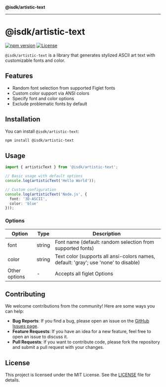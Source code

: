 **@isdk/artistic-text**

***

# @isdk/artistic-text

[![npm version](https://badge.fury.io/js/@isdk%2Fartistic-text.svg)](https://badge.fury.io/js/@isdk%2Fartistic-text)
[![License](https://img.shields.io/badge/license-MIT-blue.svg)](LICENSE)

`@isdk/artistic-text` is a library that generates stylized ASCII art text with customizable fonts and color.

## Features

- Random font selection from supported Figlet fonts
- Custom color support via ANSI colors
- Specify font and color options
- Exclude problematic fonts by default

## Installation

You can install `@isdk/artistic-text`:

```bash
npm install @isdk/artistic-text
```

## Usage

```typescript
import { artisticText } from '@isdk/artistic-text';

// Basic usage with default options
console.log(artisticText('Hello World'));

// Custom configuration
console.log(artisticText('Node.js', {
  font: '3D-ASCII',
  color: 'blue'
}));
```

### Options

| Option       | Type   | Description |
|--------------|--------|-------------|
| font         | string | Font name (default: random selection from supported fonts) |
| color        | string | Text color (supports all ansi-colors names, default: 'gray'; use 'none' to disable) |
| Other options| -      | Accepts all figlet Options                 |

## Contributing

We welcome contributions from the community! Here are some ways you can help:

* **Bug Reports**: If you find a bug, please open an issue on the [GitHub Issues page](https://github.com/isdk/artistic-text.js/issues).
* **Feature Requests**: If you have an idea for a new feature, feel free to open an issue to discuss it.
* **Pull Requests**: If you want to contribute code, please fork the repository and submit a pull request with your changes.

## License

This project is licensed under the MIT License. See the [LICENSE](_media/LICENSE-MIT) file for details.
